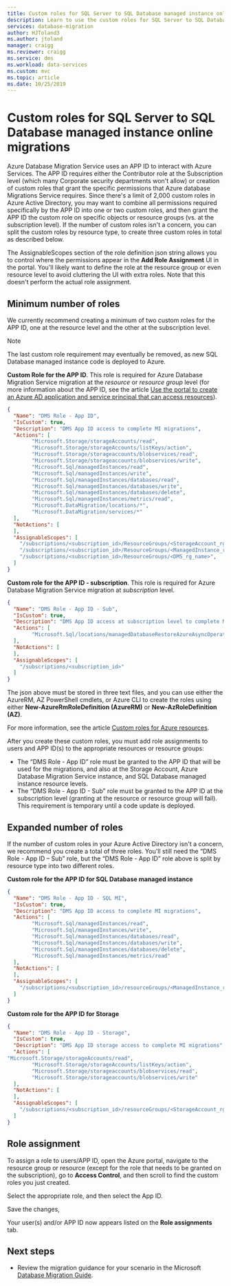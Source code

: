 ```yaml
---
title: Custom roles for SQL Server to SQL Database managed instance online migrations | Microsoft Docs
description: Learn to use the custom roles for SQL Server to SQL Database managed instance online migrations.
services: database-migration
author: HJToland3
ms.author: jtoland
manager: craigg
ms.reviewer: craigg
ms.service: dms
ms.workload: data-services
ms.custom: mvc
ms.topic: article
ms.date: 10/25/2019
---
```


# Custom roles for SQL Server to SQL Database managed instance online migrations

Azure Database Migration Service uses an APP ID to interact with Azure Services. The APP ID requires either the Contributor role at the Subscription level (which many Corporate security departments won't allow) or creation of custom roles that grant the specific permissions that Azure database Migrations Service requires. Since there's a limit of 2,000 custom roles in Azure Active Directory, you may want to combine all permissions required specifically by the APP ID into one or two custom roles, and then grant the APP ID the custom role on specific objects or resource groups (vs. at the subscription level). If the number of custom roles isn't a concern, you can split the custom roles by resource type, to create three custom roles in total as described below.

The AssignableScopes section of the role definition json string allows you to control where the permissions appear in the **Add Role Assignment** UI in the portal. You'll likely want to define the role at the resource group or even resource level to avoid cluttering the UI with extra roles. Note that this doesn't perform the actual role assignment.

## Minimum number of roles

We currently recommend creating a minimum of two custom roles for the APP ID, one at the resource level and the other at the subscription level.

> [!NOTE]
> The last custom role requirement may eventually be removed, as new SQL Database managed instance code is deployed to Azure.

**Custom Role for the APP ID**. This role is required for Azure Database Migration Service migration at the *resource* or *resource group* level (for more information about the APP ID, see the article [Use the portal to create an Azure AD application and service principal that can access resources](https://docs.microsoft.com/azure/active-directory/develop/howto-create-service-principal-portal)).

```json
{
  "Name": "DMS Role - App ID",
  "IsCustom": true,
  "Description": "DMS App ID access to complete MI migrations",
  "Actions": [
        "Microsoft.Storage/storageAccounts/read",
        "Microsoft.Storage/storageAccounts/listKeys/action",
        "Microsoft.Storage/storageaccounts/blobservices/read",
        "Microsoft.Storage/storageaccounts/blobservices/write",
        "Microsoft.Sql/managedInstances/read",
        "Microsoft.Sql/managedInstances/write",
        "Microsoft.Sql/managedInstances/databases/read",
        "Microsoft.Sql/managedInstances/databases/write",
        "Microsoft.Sql/managedInstances/databases/delete",
        "Microsoft.Sql/managedInstances/metrics/read",
        "Microsoft.DataMigration/locations/*",
        "Microsoft.DataMigration/services/*"
  ],
  "NotActions": [
  ],
  "AssignableScopes": [
    "/subscriptions/<subscription_id>/ResourceGroups/<StorageAccount_rg_name>",
    "/subscriptions/<subscription_id>/ResourceGroups/<ManagedInstance_rg_name>",
    "/subscriptions/<subscription_id>/ResourceGroups/<DMS_rg_name>",
  ]
}
```

**Custom role for the APP ID - subscription**. This role is required for Azure Database Migration Service migration at *subscription* level.

```json
{
  "Name": "DMS Role - App ID - Sub",
  "IsCustom": true,
  "Description": "DMS App ID access at subscription level to complete MI migrations",
  "Actions": [
        "Microsoft.Sql/locations/managedDatabaseRestoreAzureAsyncOperation/*"
  ],
  "NotActions": [
  ],
  "AssignableScopes": [
    "/subscriptions/<subscription_id>"
  ]
}
```

The json above must be stored in three text files, and you can use either the AzureRM, AZ PowerShell cmdlets, or Azure CLI to create the roles using either **New-AzureRmRoleDefinition (AzureRM)** or **New-AzRoleDefinition (AZ)**.

For more information, see the article [Custom roles for Azure resources](https://docs.microsoft.com/azure/role-based-access-control/custom-roles).

After you create these custom roles, you must add role assignments to users and APP ID(s) to the appropriate resources or resource groups:

* The “DMS Role - App ID” role must be granted to the APP ID that will be used for the migrations, and also at the Storage Account, Azure Database Migration Service instance, and SQL Database managed instance resource levels.
* The “DMS Role - App ID - Sub” role must be granted to the APP ID at the subscription level (granting at the resource or resource group will fail). This requirement is temporary until a code update is deployed.

## Expanded number of roles

If the number of custom roles in your Azure Active Directory isn't a concern, we recommend you create a total of three roles. You'll still need the “DMS Role - App ID – Sub” role, but the “DMS Role - App ID” role above is split by resource type into two different roles.

**Custom role for the APP ID for SQL Database managed instance**

```json
{
  "Name": "DMS Role - App ID - SQL MI",
  "IsCustom": true,
  "Description": "DMS App ID access to complete MI migrations",
  "Actions": [
        "Microsoft.Sql/managedInstances/read",
        "Microsoft.Sql/managedInstances/write",
        "Microsoft.Sql/managedInstances/databases/read",
        "Microsoft.Sql/managedInstances/databases/write",
        "Microsoft.Sql/managedInstances/databases/delete",
        "Microsoft.Sql/managedInstances/metrics/read"
  ],
  "NotActions": [
  ],
  "AssignableScopes": [
    "/subscriptions/<subscription_id>/resourceGroups/<ManagedInstance_rg_name>"
  ]
}
```

**Custom role for the APP ID for Storage**

```json
{
  "Name": "DMS Role - App ID - Storage",
  "IsCustom": true,
  "Description": "DMS App ID storage access to complete MI migrations",
  "Actions": [
"Microsoft.Storage/storageAccounts/read",
        "Microsoft.Storage/storageAccounts/listKeys/action",
        "Microsoft.Storage/storageaccounts/blobservices/read",
        "Microsoft.Storage/storageaccounts/blobservices/write"
  ],
  "NotActions": [
  ],
  "AssignableScopes": [
    "/subscriptions/<subscription_id>/resourceGroups/<StorageAccount_rg_name>"
  ]
}
```

## Role assignment

To assign a role to users/APP ID, open the Azure portal, navigate to the resource group or resource (except for the role that needs to be granted on the subscription), go to **Access Control**, and then scroll to find the custom roles you just created.

Select the appropriate role, and then select the App ID.

Save the changes,

Your user(s) and/or APP ID now appears listed on the **Role assignments** tab.

## Next steps

* Review the migration guidance for your scenario in the Microsoft [Database Migration Guide](https://datamigration.microsoft.com/).
